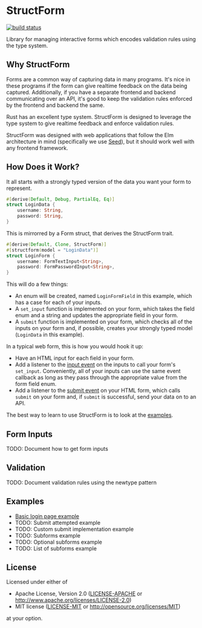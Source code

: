 StructForm
==========
[![build status](https://panoptix.semaphoreci.com/badges/structform/branches/main.svg)](https://panoptix.semaphoreci.com/projects/structform)

Library for managing interactive forms which encodes validation rules
using the type system.

## Why StructForm

Forms are a common way of capturing data in many programs. It's nice
in these programs if the form can give realtime feedback on the data
being captured. Additionally, if you have a separate frontend and
backend communicating over an API, it's good to keep the validation
rules enforced by the frontend and backend the same.

Rust has an excellent type system. StructForm is designed to leverage
the type system to give realtime feedback and enforce validation
rules.

StructForm was designed with web applications that follow the Elm
architecture in mind (specifically we use
[Seed](https://seed-rs.org/)), but it should work well with any
frontend framework.

## How Does it Work?

It all starts with a strongly typed version of the data you want your form to represent.

```rust
#[derive(Default, Debug, PartialEq, Eq)]
struct LoginData {
    username: String,
    password: String,
}
```

This is mirrorred by a Form struct, that derives the StructForm trait.

```rust
#[derive(Default, Clone, StructForm)]
#[structform(model = "LoginData")]
struct LoginForm {
    username: FormTextInput<String>,
    password: FormPasswordInput<String>,
}
```

This will do a few things:

- An enum will be created, named `LoginFormField` in this example,
  which has a case for each of your inputs.
- A `set_input` function is implemented on your form, which takes the
  field enum and a string and updates the appropriate field in your
  form.
- A `submit` function is implemented on your form, which checks all of
  the inputs on your form and, if possible, creates your strongly
  typed model (`LoginData` in this example).

In a typical web form, this is how you would hook it up:

- Have an HTML input for each field in your form.
- Add a listener to the [input
  event](https://developer.mozilla.org/en-US/docs/Web/API/HTMLElement/input_event)
  on the inputs to call your form's `set_input`. Conveniently, all of
  your inputs can use the same event callback as long as they pass
  through the appropriate value from the form field enum.
- Add a listener to the [submit
  event](https://developer.mozilla.org/en-US/docs/Web/API/HTMLFormElement/submit_event)
  on your HTML form, which calls `submit` on your form and, if
  `submit` is successful, send your data on to an API.

The best way to learn to use StructForm is to look at the [examples](#Examples).

## Form Inputs

TODO: Document how to get form inputs

## Validation

TODO: Document validation rules using the newtype pattern

## Examples

- [Basic login page example](./structform/tests/login_example.rs)
- TODO: Submit attempted example
- TODO: Custom submit implementation example
- TODO: Subforms example
- TODO: Optional subforms example
- TODO: List of subforms example

## License

Licensed under either of

 * Apache License, Version 2.0
   ([LICENSE-APACHE](LICENSE-APACHE) or http://www.apache.org/licenses/LICENSE-2.0)
 * MIT license
   ([LICENSE-MIT](LICENSE-MIT) or http://opensource.org/licenses/MIT)

at your option.
